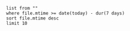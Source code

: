 ``` dataview 
list from "" 
where file.mtime >= date(today) - dur(7 days) 
sort file.mtime desc 
limit 10
```
